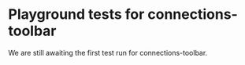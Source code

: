 # Playground tests for connections-toolbar
We are still awaiting the first test run for connections-toolbar.
